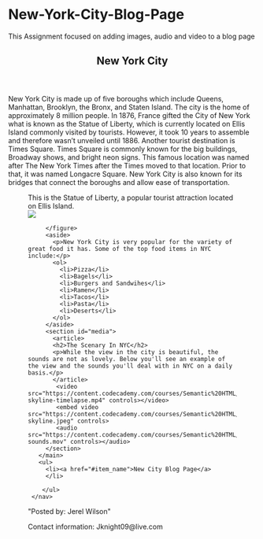 # New-York-City-Blog-Page
This Assignment focused on adding images, audio and video to a blog page
<!DOCTYPE html>
<html>
  <head>
    <link rel="stylesheet" href="style.css">
  </head>
  <body>  
     <nav>
       <header>
         <h1>New York City</h1>
       </header>
       <main>
         <section id="blog">
           <article>
             <p>New York City is made up of five boroughs which include Queens, Manhattan, Brooklyn, the Bronx, and Staten Island. The city is the home of approximately 8 million people. In 1876, France gifted the City of New York what is known as the Statue of Liberty, which is currently located on Ellis Island commonly visited by tourists. However, it took 10 years to assemble and therefore wasn’t unveiled until 1886. Another tourist destination is Times Square. Times Square is commonly known for the big buildings, Broadway shows, and bright neon signs. This famous location was named after The New York Times after the Times moved to that location. Prior to that, it was named Longacre Square. New York City is also known for its bridges that connect the boroughs and allow ease of transportation.</p>
           </article>
         </section>
         <figure>
           <figcaption>This is the Statue of Liberty, a popular tourist attraction located on Ellis Island.</figcaption>
           <img src="https://content.codecademy.com/courses/Semantic%20HTML/statue-of-liberty.jpeg">

         </figure>
         <aside>
           <p>New York City is very popular for the variety of great food it has. Some of the top food items in NYC include:</p>
           <ol>
             <li>Pizza</li>
             <li>Bagels</li>
             <li>Burgers and Sandwihes</li>
             <li>Ramen</li>
             <li>Tacos</li>
             <li>Pasta</li>
             <li>Deserts</li>
           </ol>
         </aside>
         <section id="media">
           <article>
           <h2>The Scenary In NYC</h2>
           <p>While the view in the city is beautiful, the sounds are not as lovely. Below you'll see an example of the view and the sounds you'll deal with in NYC on a daily basis.</p>
           </article>
            <video src="https://content.codecademy.com/courses/Semantic%20HTML/nyc-skyline-timelapse.mp4" controls></video>
            <embed video src="https://content.codecademy.com/courses/Semantic%20HTML/nyc-skyline.jpeg" controls>
            <audio src="https://content.codecademy.com/courses/Semantic%20HTML/nyc-sounds.mov" controls></audio>
         </section>
       </main>
       <ul>
         <li><a href="#item_name">New City Blog Page</a>
         </li>
       
        </ul>
     </nav>     
  </body>
  <footer id="about">
    <main>
      <p>"Posted by: Jerel Wilson"</p>
      <p>Contact information: Jknight09@live.com</p>
    </main>
  </footer>
</html>
